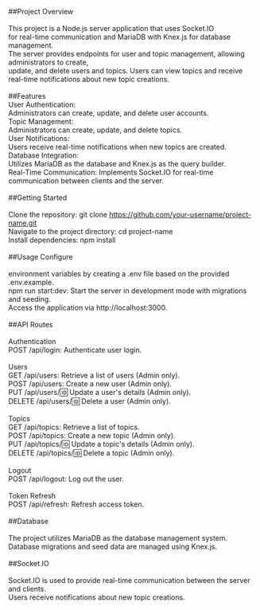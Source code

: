 ##Project Overview <br/>
<br/>
This project is a Node.js server application that uses Socket.IO <br/>
for real-time communication and MariaDB with Knex.js for database management. <br/>
The server provides endpoints for user and topic management, allowing administrators to create, <br/>
update, and delete users and topics. Users can view topics and receive real-time notifications about new topic creations.<br/>
<br/>
##Features 
<br/>
User Authentication: <br/>
Administrators can create, update, and delete user accounts. <br/>
Topic Management: <br/>
Administrators can create, update, and delete topics. <br/>
User Notifications: <br/>
Users receive real-time notifications when new topics are created. <br/>
Database Integration: <br/>
Utilizes MariaDB as the database and Knex.js as the query builder. <br/>
Real-Time Communication: Implements Socket.IO for real-time communication between clients and the server.<br/>
<br/>
##Getting Started<br/>
<br/>
Clone the repository: git clone https://github.com/your-username/project-name.git <br/>
Navigate to the project directory: cd project-name <br/>
Install dependencies: npm install<br/>
<br/>
##Usage Configure <br/>
<br/>
environment variables by creating a .env file based on the provided .env.example. <br/>
npm run start:dev: Start the server in development mode with migrations and seeding. <br/>
Access the application via http://localhost:3000.<br/>
<br/>
##API Routes<br/>
<br/>
Authentication <br/>
POST /api/login: Authenticate user login.<br/>
<br/>
Users<br/>
GET /api/users: Retrieve a list of users (Admin only). <br/>
POST /api/users: Create a new user (Admin only). <br/>
PUT /api/users/🆔 Update a user's details (Admin only). <br/>
DELETE /api/users/🆔 Delete a user (Admin only).<br/>
<br/>
Topics <br/>
GET /api/topics: Retrieve a list of topics. <br/>
POST /api/topics: Create a new topic (Admin only). <br/>
PUT /api/topics/🆔 Update a topic's details (Admin only). <br/>
DELETE /api/topics/🆔 Delete a topic (Admin only).<br/>
<br/>
Logout <br/>
POST /api/logout: Log out the user.<br/>
<br/>
Token Refresh <br/>
POST /api/refresh: Refresh access token.<br/>
<br/>
##Database <br/>
<br/>
The project utilizes MariaDB as the database management system. <br/>
Database migrations and seed data are managed using Knex.js.<br/>
<br/>
##Socket.IO <br/>
<br/>
Socket.IO is used to provide real-time communication between the server and clients. <br/>
Users receive notifications about new topic creations.<br/>
